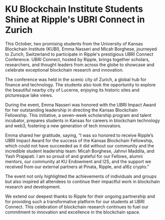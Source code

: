 # KU Blockchain Institute Students Shine at Ripple's UBRI Connect in Zurich

This October, two promising students from the University of Kansas Blockchain Institute (KUBI), Emma Nasseri and Micah Borghese, journeyed to Zurich, Switzerland to participate in Ripple's prestigious UBRI Connect Conference. UBRI Connect, hosted by Ripple, brings together scholars, researchers, and thought leaders from across the globe to showcase and celebrate exceptional blockchain research and innovation.

<!-- truncate -->

The conference was held in the scenic city of Zurich, a global hub for finance and technology. The students also took the opportunity to explore the beautiful nearby city of Lucerne, enjoying its historic sites and picturesque lake views.

During the event, Emma Nasseri was honored with the UBRI Impact Award for her outstanding leadership in directing the Kansas Blockchain Fellowship. This initiative, a seven-week scholarship program and talent incubator, prepares students in Kansas for careers in blockchain technology and web3, fostering a new generation of tech innovators.

Emma shared her gratitude, saying, “I was so honored to receive Ripple’s UBRI Impact Award for the success of the Kansas Blockchain Fellowship, which could not have succeeded as it did without our community and the incredible student leadership team: Micah Borghese, Jahnvi Maddila, and Yash Prajapati. I am so proud of and grateful for our Fellows, alumni mentors, our community at KU Endowment and I2S, and the support we received from our external partners at Pinata, Ripple, and a16z crypto.”

The event not only highlighted the achievements of individuals and groups but also inspired all attendees to continue their impactful work in blockchain research and development.

We extend our deepest thanks to Ripple for their ongoing partnership and for providing such a transformative platform for our students at UBRI Connect. This celebration of blockchain research continues to fuel our commitment to innovation and excellence in the blockchain space.
